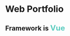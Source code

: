 # Web Portfolio

## Framework is <span style="color:#5CCCBF; font-size:24px;">Vue</span>

<br/>
<br/>
<br/>
<br/>

<!-- # Netlify -->

<!-- <a href="javascript:void(0)" style="text-decoration:none;">Netlify 바로가기</a> -->

